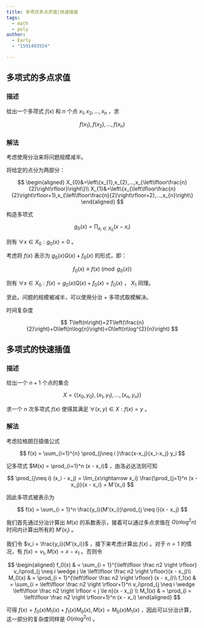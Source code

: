 ```yaml
---
title: 多项式多点求值|快速插值
tags:
  - math
  - poly
author:
  - Early
  - "1591493554"

---
```


## 多项式的多点求值

### 描述

给出一个多项式 $f\left(x\right)$ 和 $n$ 个点 $x_{1},x_{2},...,x_{n}$ ，求

$$
f\left(x_{1}\right),f\left(x_{2}\right),...,f\left(x_{n}\right)
$$

### 解法

考虑使用分治来将问题规模减半。

将给定的点分为两部分：

$$
\begin{aligned}
	X_{0}&=\left\{x_{1},x_{2},...,x_{\left\lfloor\frac{n}{2}\right\rfloor}\right\}\\
	X_{1}&=\left\{x_{\left\lfloor\frac{n}{2}\right\rfloor+1},x_{\left\lfloor\frac{n}{2}\right\rfloor+2},...,x_{n}\right\}
\end{aligned}
$$

构造多项式

$$
g_{0}\left(x\right)=\prod_{x_{i}\in X_{0}}\left(x-x_{i}\right)
$$

则有 $\forall x\in X_{0}:g_{0}\left(x\right)=0$ 。

考虑将 $f\left(x\right)$ 表示为 $g_{0}\left(x\right)Q\left(x\right)+f_{0}\left(x\right)$ 的形式，即：

$$
f_{0}\left(x\right)\equiv f\left(x\right)\pmod{g_{0}\left(x\right)}
$$

则有 $\forall x\in X_{0}:f\left(x\right)=g_{0}\left(x\right)Q\left(x\right)+f_{0}\left(x\right)=f_{0}\left(x\right)$ ， $X_{1}$ 同理。

至此，问题的规模被减半，可以使用分治 + 多项式取模解决。

时间复杂度

$$
T\left(n\right)=2T\left(\frac{n}{2}\right)+O\left(n\log{n}\right)=O\left(n\log^{2}{n}\right)
$$

## 多项式的快速插值

### 描述

给出一个 $n+1$ 个点的集合

$$
X=\left\{\left(x_{0},y_{0}\right),\left(x_{1},y_{1}\right),...,\left(x_{n},y_{n}\right)\right\}
$$

求一个 $n$ 次多项式 $f\left(x\right)$ 使得其满足 $\forall\left(x,y\right)\in X:f\left(x\right)=y$ 。

### 解法

考虑拉格朗日插值公式

$$
f(x) = \sum_{i=1}^{n} \prod_{j\neq i }\frac{x-x_j}{x_i-x_j} y_i
$$

记多项式 $M(x) = \prod_{i=1}^n (x - x_i)$ ，由洛必达法则可知

$$
\prod_{j\neq i} (x_i - x_j) = \lim_{x\rightarrow x_i} \frac{\prod_{j=1}^n (x - x_j)}{x - x_i} = M'(x_i)
$$

因此多项式被表示为

$$
f(x) = \sum_{i = 1}^n \frac{y_i}{M'(x_i)}\prod_{j \neq i}(x - x_j)
$$

我们首先通过分治计算出 $M(x)$ 的系数表示，接着可以通过多点求值在 $O(n\log^2 n)$ 时间内计算出所有的 $M'(x_i)$ 。

我们令 $v_i = \frac{y_i}{M'(x_i)}$ ，接下来考虑计算出 $f(x)$ 。对于 $n = 1$ 的情况，有 $f(x) = v_1, M(x) = x - x_1$ 。否则令

$$
\begin{aligned}
f_0(x) & = \sum_{i = 1}^{\left\lfloor \frac n2 \right \rfloor} v_i\prod_{j \neq i \wedge j \le \left\lfloor \frac n2 \right \rfloor}(x - x_j)\\
M_0(x) & = \prod_{i = 1}^{\left\lfloor \frac n2 \right \rfloor} (x - x_i)\\
f_1(x) & = \sum_{i = \left\lfloor \frac n2 \right \rfloor+1}^n v_i\prod_{j \neq i \wedge \left\lfloor \frac n2 \right \rfloor < j \le n}(x - x_j) \\
M_1(x) & = \prod_{i = \left\lfloor \frac n2 \right \rfloor+1}^n (x - x_i)
\end{aligned}
$$

可得 $f(x) = f_0(x)M_1(x) + f_1(x)M_0(x), M(x) = M_0(x)M_1(x)$ ，因此可以分治计算，这一部分的复杂度同样是 $O(n\log^2 n)$ 。
